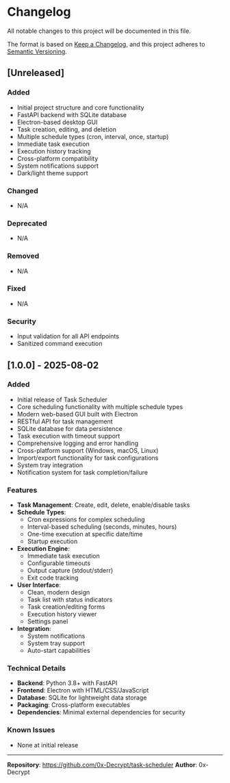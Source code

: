 # Changelog

All notable changes to this project will be documented in this file.

The format is based on [Keep a Changelog](https://keepachangelog.com/en/1.0.0/),
and this project adheres to [Semantic Versioning](https://semver.org/spec/v2.0.0.html).

## [Unreleased]

### Added
- Initial project structure and core functionality
- FastAPI backend with SQLite database
- Electron-based desktop GUI
- Task creation, editing, and deletion
- Multiple schedule types (cron, interval, once, startup)
- Immediate task execution
- Execution history tracking
- Cross-platform compatibility
- System notifications support
- Dark/light theme support

### Changed
- N/A

### Deprecated
- N/A

### Removed
- N/A

### Fixed
- N/A

### Security
- Input validation for all API endpoints
- Sanitized command execution

## [1.0.0] - 2025-08-02

### Added
- Initial release of Task Scheduler
- Core scheduling functionality with multiple schedule types
- Modern web-based GUI built with Electron
- RESTful API for task management
- SQLite database for data persistence
- Task execution with timeout support
- Comprehensive logging and error handling
- Cross-platform support (Windows, macOS, Linux)
- Import/export functionality for task configurations
- System tray integration
- Notification system for task completion/failure

### Features
- **Task Management**: Create, edit, delete, enable/disable tasks
- **Schedule Types**: 
  - Cron expressions for complex scheduling
  - Interval-based scheduling (seconds, minutes, hours)
  - One-time execution at specific date/time
  - Startup execution
- **Execution Engine**: 
  - Immediate task execution
  - Configurable timeouts
  - Output capture (stdout/stderr)
  - Exit code tracking
- **User Interface**:
  - Clean, modern design
  - Task list with status indicators
  - Task creation/editing forms
  - Execution history viewer
  - Settings panel
- **Integration**:
  - System notifications
  - System tray support
  - Auto-start capabilities

### Technical Details
- **Backend**: Python 3.8+ with FastAPI
- **Frontend**: Electron with HTML/CSS/JavaScript
- **Database**: SQLite for lightweight data storage
- **Packaging**: Cross-platform executables
- **Dependencies**: Minimal external dependencies for security

### Known Issues
- None at initial release

---

**Repository**: https://github.com/0x-Decrypt/task-scheduler
**Author**: 0x-Decrypt
